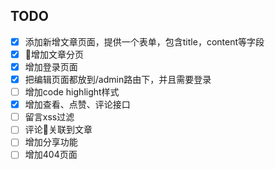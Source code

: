 ## TODO

- [x] ​添加新增文章页面，提供一个表单，包含title，content等字段
- [x] 增加文章分页
- [x] 增加登录页面
- [x] 把编辑页面都放到/admin路由下，并且需要登录
- [ ] 增加code highlight样式
- [x] 增加查看、点赞、评论接口
- [ ] 留言xss过滤
- [ ] 评论关联到文章
- [ ] 增加分享功能
- [ ] 增加404页面

